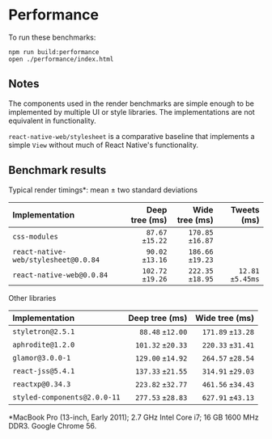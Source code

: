 # Performance

To run these benchmarks:

```
npm run build:performance
open ./performance/index.html
```

## Notes

The components used in the render benchmarks are simple enough to be
implemented by multiple UI or style libraries. The implementations are not
equivalent in functionality.

`react-native-web/stylesheet` is a comparative baseline that implements a
simple `View` without much of React Native's functionality.

## Benchmark results

Typical render timings*: mean ± two standard deviations

| Implementation                       | Deep tree (ms)    | Wide tree (ms)    | Tweets (ms)       |
| :--- | ---: | ---: | ---: |
| `css-modules`                        |  `87.67` `±15.22` | `170.85` `±16.87` | |
| `react-native-web/stylesheet@0.0.84` |  `90.02` `±13.16` | `186.66` `±19.23` | |
| `react-native-web@0.0.84`            | `102.72` `±19.26` | `222.35` `±18.95` | `12.81` `±5.45ms` |

Other libraries

| Implementation                       | Deep tree (ms)    | Wide tree (ms)    |
| :--- | ---: | ---: |
| `styletron@2.5.1`                    |  `88.48` `±12.00` | `171.89` `±13.28` |
| `aphrodite@1.2.0`                    | `101.32` `±20.33` | `220.33` `±31.41` |
| `glamor@3.0.0-1`                     | `129.00` `±14.92` | `264.57` `±28.54` |
| `react-jss@5.4.1`                    | `137.33` `±21.55` | `314.91` `±29.03` |
| `reactxp@0.34.3`                     | `223.82` `±32.77` | `461.56` `±34.43` |
| `styled-components@2.0.0-11`         | `277.53` `±28.83` | `627.91` `±43.13` |

*MacBook Pro (13-inch, Early 2011); 2.7 GHz Intel Core i7; 16 GB 1600 MHz DDR3. Google Chrome 56.
